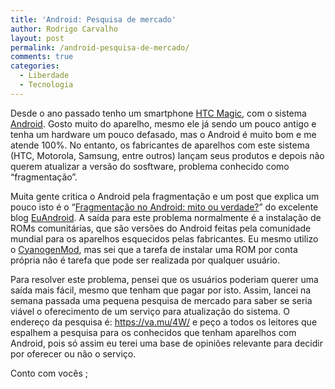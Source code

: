 ```yaml
---
title: 'Android: Pesquisa de mercado'
author: Rodrigo Carvalho
layout: post
permalink: /android-pesquisa-de-mercado/
comments: true
categories:
  - Liberdade
  - Tecnologia
---
```

Desde o ano passado tenho um smartphone <a href="https://pt.wikipedia.org/wiki/HTC_Magic" target="_blank">HTC Magic</a>, com o sistema <a href="https://pt.wikipedia.org/wiki/Android" target="_blank">Android</a>. Gosto muito do aparelho, mesmo ele já sendo um pouco antigo e tenha um hardware um pouco defasado, mas o Android é muito bom e me atende 100%. No entanto, os fabricantes de aparelhos com este sistema (HTC, Motorola, Samsung, entre outros) lançam seus produtos e depois não querem atualizar a versão do sosftware, problema conhecido como &#8220;fragmentação&#8221;.

Muita gente critica o Android pela fragmentação e um post que explica um pouco isto é o &#8220;<a href="https://www.euandroid.com.br/coluna/2011/01/fragmentacao-android-mito-ou-realidade/" target="_blank">Fragmentação no Android: mito ou verdade?</a>&#8221; do excelente blog <a href="https://www.euandroid.com.br" target="_blank">EuAndroid</a>. A saída para este problema normalmente é a instalação de ROMs comunitárias, que são versões do Android feitas pela comunidade mundial para os aparelhos esquecidos pelas fabricantes. Eu mesmo utilizo o <a href="https://www.cyanogenmod.com/" target="_blank">CyanogenMod</a>, mas sei que a tarefa de instalar uma ROM por conta própria não é tarefa que pode ser realizada por qualquer usuário.

Para resolver este problema, pensei que os usuários poderiam querer uma saída mais fácil, mesmo que tenham que pagar por isto. Assim, lancei na semana passada uma pequena pesquisa de mercado para saber se seria viável o oferecimento de um serviço para atualização do sistema. O endereço da pesquisa é: <a href="https://va.mu/4W/" target="_blank">https://va.mu/4W/</a> e peço a todos os leitores que espalhem a pesquisa para os conhecidos que tenham aparelhos com Android, pois só assim eu terei uma base de opiniões relevante para decidir por oferecer ou não o serviço.

Conto com vocês ;
